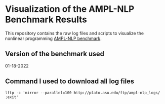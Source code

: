 # Visualization of the AMPL-NLP Benchmark Results
This repository contains the raw log files and scripts to visualize the
nonlinear programming [AMPL-NLP benchmark](http://plato.asu.edu/ftp/ampl-nlp).

## Version of the benchmark used
01-18-2022

## Command I used to download all log files
```
lftp -c 'mirror --parallel=100 http://plato.asu.edu/ftp/ampl-nlp_logs/ ;exit'
```